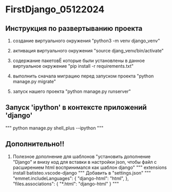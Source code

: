 # FirstDjango_05122024

## Инструкция по развертыванию проекта
1. создание виртуального окружения     "python3 -m venv django_venv"

2. активация виртуального окружения    "source djang_venv/bin/activate"

3. содержание пакетовЁ которые были установлены в данное виртуальное окружение    "pip install -r requirements.txt" 

4. выполнить сначала миграцию перед запуском проекта "python manage.py migrate"

4. запуск нашего проекта    "python manage.py runserver"

## Запуск 'ipython' в контексте приложений 'django'
"""
python manage.py shell_plus --ipython
"""

## Дополнительно!!
1. Полезное дополнение для шаблонов   "установить дополнение "Django" и внизу код для вставки в настройки json, чтобы файл с расширением html воспринимался как шаблон django"
"""
extensions install batisteo.vscode-django
""" 
Добавить в "settings.json"
"""
"emmet.includeLanguages": {
    "django-html": "html",
    },
"files.associations": {
    "*.html": "django-html"
    }
"""